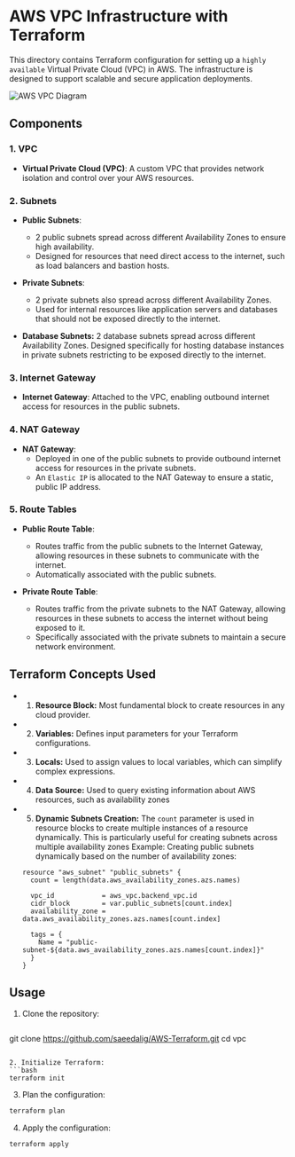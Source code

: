 # AWS VPC Infrastructure with Terraform

This directory contains Terraform configuration for setting up a `highly available` Virtual Private Cloud (VPC) in AWS. The infrastructure is designed to support scalable and secure application deployments.

![AWS VPC Diagram](https://ercanermis.com/wp-content/uploads/aws_vpc.png)


## Components

### 1. VPC
- **Virtual Private Cloud (VPC)**: A custom VPC that provides network isolation and control over your AWS resources.

### 2. Subnets
- **Public Subnets**: 
  - 2 public subnets spread across different Availability Zones to ensure high availability.
  - Designed for resources that need direct access to the internet, such as load balancers and bastion hosts.

- **Private Subnets**:
  - 2 private subnets also spread across different Availability Zones.
  - Used for internal resources like application servers and databases that should not be exposed directly to the internet.

- **Database Subnets:**
2 database subnets spread across different Availability Zones.
Designed specifically for hosting database instances in private subnets restricting to be exposed directly to the internet.

### 3. Internet Gateway
- **Internet Gateway**: Attached to the VPC, enabling outbound internet access for resources in the public subnets.

### 4. NAT Gateway
- **NAT Gateway**: 
  - Deployed in one of the public subnets to provide outbound internet access for resources in the private subnets.
  - An `Elastic IP` is allocated to the NAT Gateway to ensure a static, public IP address.

### 5. Route Tables
- **Public Route Table**:
  - Routes traffic from the public subnets to the Internet Gateway, allowing resources in these subnets to communicate with the internet.
  - Automatically associated with the public subnets.

- **Private Route Table**:
  - Routes traffic from the private subnets to the NAT Gateway, allowing resources in these subnets to access the internet without being exposed to it.
  - Specifically associated with the private subnets to maintain a secure network environment.


## Terraform Concepts Used
- 1. **Resource Block:** Most fundamental block to create resources in any cloud provider.
- 2. **Variables:** Defines input parameters for your Terraform configurations.
- 3. **Locals:**  Used to assign values to local variables, which can simplify complex expressions.
- 4. **Data Source:** Used to query existing information about AWS resources, such as availability zones
- 5. **Dynamic Subnets Creation:** The `count` parameter is used in resource blocks to create multiple instances of a resource dynamically. This is particularly useful for creating subnets across multiple availability zones Example: Creating public subnets dynamically based on the number of availability zones:
    ```hcl
    resource "aws_subnet" "public_subnets" {
      count = length(data.aws_availability_zones.azs.names)

      vpc_id            = aws_vpc.backend_vpc.id
      cidr_block        = var.public_subnets[count.index]
      availability_zone = data.aws_availability_zones.azs.names[count.index]

      tags = {
        Name = "public-subnet-${data.aws_availability_zones.azs.names[count.index]}"
      }
    }
    ```


## Usage

1. Clone the repository:
   ```bash
  git clone https://github.com/saeedalig/AWS-Terraform.git
  cd vpc
  ```

2. Initialize Terraform:
  ```bash
  terraform init
  ```
3. Plan the configuration:
  ```bash
  terraform plan
  ```

4. Apply the configuration:
  ```bash
  terraform apply
  ```

